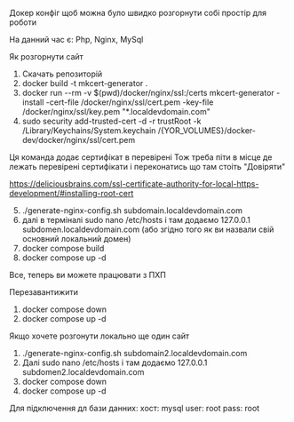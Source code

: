Докер конфіг щоб можна було швидко розгорнути собі простір для роботи 

На данний час є: Php, Nginx, MySql

Як розгорнути сайт

1. Скачать репозиторій
2. docker build -t mkcert-generator .
3. docker run --rm -v $(pwd)/docker/nginx/ssl:/certs mkcert-generator -install -cert-file /docker/nginx/ssl/cert.pem -key-file /docker/nginx/ssl/key.pem "*.localdevdomain.com"
4. sudo security add-trusted-cert -d -r trustRoot -k /Library/Keychains/System.keychain /{YOR_VOLUMES}/docker-dev/docker/nginx/ssl/cert.pem

Ця команда додає сертифікат в перевірені
Тож треба піти в місце де лежать перевірені сертифікати і переконатись що там стоіть "Довіряти"

https://deliciousbrains.com/ssl-certificate-authority-for-local-https-development/#installing-root-cert 

5. ./generate-nginx-config.sh subdomain.localdevdomain.com
5. далі в терміналі  sudo nano /etc/hosts і там додаємо 127.0.0.1 subdomen.localdevdomain.com (або згідно того як ви назвали свій основний локальний домен)
6. docker compose build
7. docker compose up -d

Все, теперь ви можете працювати з ПХП

Перезавантижити

1. docker compose down
2. docker compose up -d

Якщо хочете розгонути локально ще один сайт

1. ./generate-nginx-config.sh subdomain2.localdevdomain.com
2. Далі sudo nano /etc/hosts і там додаємо 127.0.0.1 subdomen2.localdevdomain.com
3. docker compose down
4. docker compose up -d

Для підключення дл бази данних:
хост: mysql
user: root
pass: root